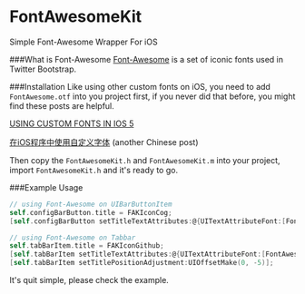FontAwesomeKit
==============

Simple Font-Awesome Wrapper For iOS

###What is Font-Awesome
[Font-Awesome](http://fortawesome.github.com/Font-Awesome/) is a set of iconic fonts used in Twitter Bootstrap.

###Installation
Like using other custom fonts on iOS, you need to add `FontAwesome.otf` into you project first, if you never did that before, you might find these posts are helpful.

[USING CUSTOM FONTS IN IOS 5](http://lawrenceleach.com/using-custom-fonts-in-ios-5)

[在iOS程序中使用自定义字体](http://cocoa.venj.me/blog/custom-fonts-in-ios-apps/) (another Chinese post)

Then copy the `FontAwesomeKit.h` and `FontAwesomeKit.m` into your project, import `FontAwesomeKit.h` and it's ready to go.

###Example Usage
```objective-c
// using Font-Awesome on UIBarButtonItem
self.configBarButton.title = FAKIconCog;
[self.configBarButton setTitleTextAttributes:@{UITextAttributeFont:[FontAwesomeKit fontWithSize:24]} forState:UIControlStateNormal];

// using Font-Awesome on Tabbar
self.tabBarItem.title = FAKIconGithub;
[self.tabBarItem setTitleTextAttributes:@{UITextAttributeFont:[FontAwesomeKit fontWithSize:36]} forState:UIControlStateNormal];
[self.tabBarItem setTitlePositionAdjustment:UIOffsetMake(0, -5)];
```

It's quit simple, please check the example.

